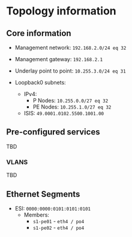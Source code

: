 # Topology information

## Core information

- Management network: `192.168.2.0/24 eq 32`
- Management gateway: `192.168.2.1`

- Underlay point to point: `10.255.3.0/24 eq 31`
- Loopback0 subnets:
  - IPv4:
    - P Nodes: `10.255.0.0/27 eq 32`
    - PE Nodes: `10.255.1.0/27 eq 32`
  - ISIS: `49.0001.0102.5500.1001.00`

## Pre-configured services

TBD

<!-- - VRF: __FW-HA__
  - Description: Firewall connectivity use case
  - route-target: `1:1`
  - redistribute:
      - `connected`
      - `static`
  - Vlan SVI:
      - ID: `1810` / Subnet: `10.18.10.0/24`
  - Loopback:
    - ID: `1810` / Subnet: `1.18.10.0/24 eq 32` -->

### VLANS

TBD

## Ethernet Segments

- ESI: `0000:0000:0101:0101:0101`
  - Members:
    - `s1-pe01` - `eth4 / po4`
    - `s1-pe02` - `eth4 / po4`
